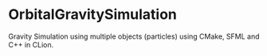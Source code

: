 # OrbitalGravitySimulation
Gravity Simulation using multiple objects (particles) using CMake, SFML and C++ in CLion.
